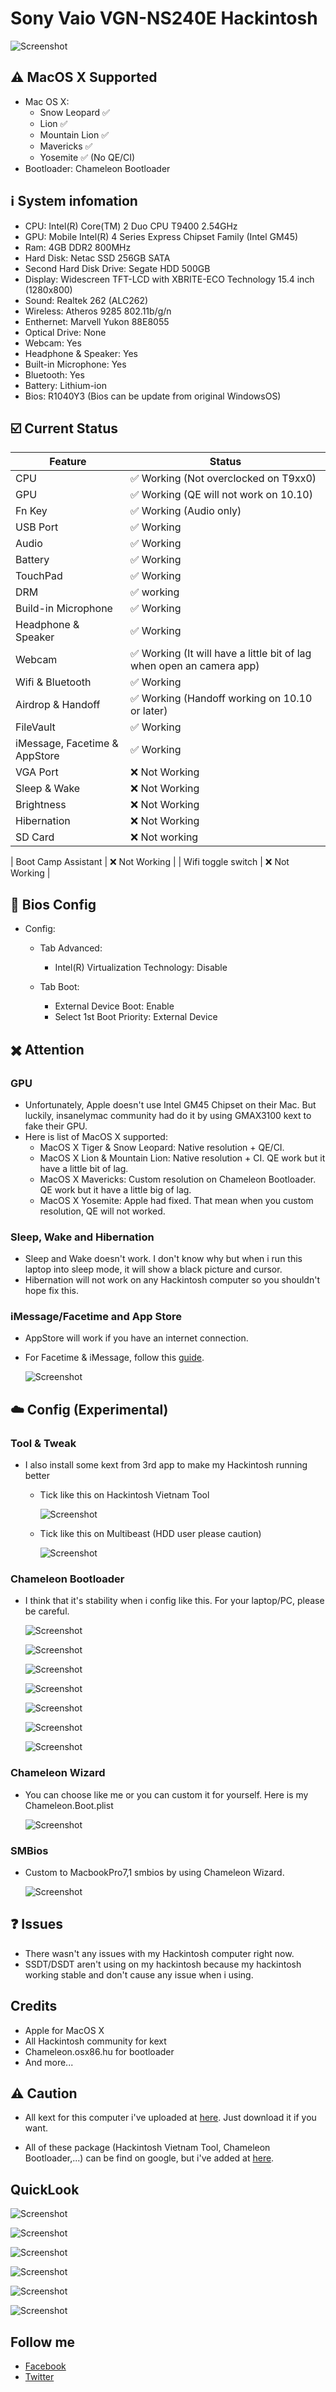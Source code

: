 # Sony Vaio VGN-NS240E Hackintosh

![Screenshot](Screenshots/Desktop.png)

## ⚠ MacOS X Supported
- Mac OS X: 
  - Snow Leopard ✅
  - Lion ✅
  - Mountain Lion ✅
  - Mavericks ✅
  - Yosemite ✅ (No QE/CI)
- Bootloader: Chameleon Bootloader

## ℹ️ System infomation

  * CPU: Intel(R) Core(TM) 2 Duo CPU T9400 2.54GHz
  * GPU: Mobile Intel(R) 4 Series Express Chipset Family (Intel GM45)
  * Ram: 4GB DDR2 800MHz
  * Hard Disk: Netac SSD 256GB SATA
  *	Second Hard Disk Drive: Segate HDD 500GB
  * Display: Widescreen TFT-LCD with XBRITE-ECO Technology 15.4 inch (1280x800)
  * Sound: Realtek 262 (ALC262)
  * Wireless: Atheros 9285 802.11b/g/n
  * Enthernet: Marvell Yukon 88E8055
  * Optical Drive: None
  * Webcam: Yes
  * Headphone & Speaker: Yes
  * Built-in Microphone: Yes
  * Bluetooth: Yes
  * Battery: Lithium-ion
  * Bios: R1040Y3 (Bios can be update from original WindowsOS)

## ☑️ Current Status

| Feature | Status |
| ------------- | ------------- |
| CPU | ✅ Working (Not overclocked on T9xx0) |
| GPU | ✅ Working (QE will not work on 10.10) |
| Fn Key | ✅ Working (Audio only) |
| USB Port | ✅ Working |
| Audio | ✅ Working |
| Battery | ✅ Working |
| TouchPad | ✅ Working |
| DRM | ✅ working |
| Build-in Microphone | ✅ Working |
| Headphone & Speaker | ✅ Working |
| Webcam | ✅ Working (It will have a little bit of lag when open an camera app) |
| Wifi & Bluetooth | ✅ Working |
| Airdrop & Handoff | ✅ Working (Handoff working on 10.10 or later) |
| FileVault | ✅ Working |
| iMessage, Facetime & AppStore | ✅ Working |
| VGA Port | ❌ Not Working |
| Sleep & Wake | ❌ Not Working |
| Brightness | ❌ Not Working |
| Hibernation | ❌ Not Working |
| SD Card | ❌ Not working |

| Boot Camp Assistant | ❌ Not Working |
| Wifi toggle switch | ❌ Not Working |

## 💾 Bios Config 
* Config:

  * Tab Advanced:
    * Intel(R) Virtualization Technology: Disable

  * Tab Boot:
    * External Device Boot: Enable
    * Select 1st Boot Priority: External Device

## ✖️ Attention

### GPU
* Unfortunately, Apple doesn't use Intel GM45 Chipset on their Mac. But luckily, insanelymac community had do it by using GMAX3100 kext to fake their GPU.
 * Here is list of MacOS X supported:
   * MacOS X Tiger & Snow Leopard: Native resolution + QE/CI.
   * MacOS X Lion & Mountain Lion: Native resolution + CI. QE work but it have a little bit of lag.
   * MacOS X Mavericks: Custom resolution on Chameleon Bootloader. QE work but it have a little big of lag.
   * MacOS X Yosemite: Apple had fixed. That mean when you custom resolution, QE will not worked.

### Sleep, Wake and Hibernation
* Sleep and Wake doesn't work. I don't know why but when i run this laptop into sleep mode, it will show a black picture and cursor.
* Hibernation will not work on any Hackintosh computer so you shouldn't hope fix this.

### iMessage/Facetime and App Store
* AppStore will work if you have an internet connection.
* For Facetime & iMessage, follow this <a href="https://github.com/red-toxic/iMessage-Fix/">guide</a>.

  ![Screenshot](Screenshots/FT&iM.png)

## ☁️ Config (Experimental)

### Tool & Tweak
* I also install some kext from 3rd app to make my Hackintosh running better
  * Tick like this on Hackintosh Vietnam Tool

      ![Screenshot](Screenshots/HVT.png)

  * Tick like this on Multibeast (HDD user please caution)

      ![Screenshot](Screenshots/Multibeast.png)

### Chameleon Bootloader
* I think that it's stability when i config like this. For your laptop/PC, please be careful.
  
  ![Screenshot](Screenshots/Bootloader1.png)

  ![Screenshot](Screenshots/Bootloader2.png)

  ![Screenshot](Screenshots/Bootloader3.png)

  ![Screenshot](Screenshots/Bootloader4.png)

  ![Screenshot](Screenshots/Bootloader5.png)

  ![Screenshot](Screenshots/Bootloader6.png)

  ![Screenshot](Screenshots/Bootloader7.png)


### Chameleon Wizard
* You can choose like me or you can custom it for yourself. Here is my Chameleon.Boot.plist

  ![Screenshot](Screenshots/ChameleonWizard.png)

### SMBios
* Custom to MacbookPro7,1 smbios by using Chameleon Wizard.

  ![Screenshot](Screenshots/SMBios.png)

## ❓ Issues
* There wasn't any issues with my Hackintosh computer right now.
* SSDT/DSDT aren't using on my hackintosh because my hackintosh working stable and don't cause any issue when i using.

## Credits
* Apple for MacOS X
* All Hackintosh community for kext
* Chameleon.osx86.hu for bootloader
* And more...

## ⚠ Caution
* All kext for this computer i've uploaded at <a href="https://github.com/red-toxic/Sony-Vaio-VGN-NS240E-Hackintosh/tree/main/Kext">here</a>. Just download it if you want.

* All of these package (Hackintosh Vietnam Tool, Chameleon Bootloader,...) can be find on google, but i've added at <a href="https://github.com/red-toxic/Sony-Vaio-VGN-NS240E-Hackintosh/tree/main/Package">here</a>.

## QuickLook

![Screenshot](Screenshots/QuickLook1.png)
  
![Screenshot](Screenshots/QuickLook2.png)

![Screenshot](Screenshots/QuickLook3.png)

![Screenshot](Screenshots/QuickLook4.png)

![Screenshot](Screenshots/QuickLook5.png)

![Screenshot](Screenshots/QuickLook6.png)

## Follow me
* <a href="https://www.facebook.com/anpk.duyanh/">Facebook</a>
* <a href="https://www.twitter.com/3xtend3r">Twitter</a>
